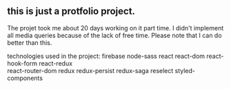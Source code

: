## this is just a protfolio project.


The projet took me about 20 days working on it part time.
I didn't implement all media queries because of the lack of free time.
Please note that I can do better than this.


technologies used in the project:
    firebase
    node-sass
    react
    react-dom
    react-hook-form
    react-redux    
    react-router-dom
    redux
    redux-persist
    redux-saga
    reselect
    styled-components
